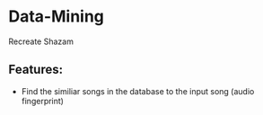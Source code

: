 # Data-Mining

Recreate Shazam

## Features:
- Find the similiar songs in the database to the input song (audio fingerprint)
